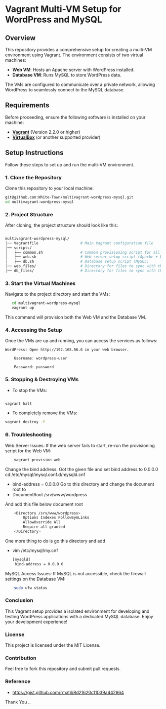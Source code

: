 # Vagrant Multi-VM Setup for WordPress and MySQL

## Overview

This repository provides a comprehensive setup for creating a multi-VM environment using Vagrant. The environment consists of two virtual machines:

- **Web VM**: Hosts an Apache server with WordPress installed.
- **Database VM**: Runs MySQL to store WordPress data.

The VMs are configured to communicate over a private network, allowing WordPress to seamlessly connect to the MySQL database.

## Requirements

Before proceeding, ensure the following software is installed on your machine:

- **[Vagrant](https://www.vagrantup.com/)** (Version 2.2.0 or higher)
- **[VirtualBox](https://www.virtualbox.org/)** (or another supported provider)

## Setup Instructions

Follow these steps to set up and run the multi-VM environment.

### 1. Clone the Repository

Clone this repository to your local machine:

```bash
git@github.com:White-Town/multivagrant-wordpress-mysql.git
cd multivagrant-wordpress-mysql
```

### 2. Project Structure

After cloning, the project structure should look like this:

``` bash

multivagrant-wordpress-mysql/
│── Vagrantfile                   # Main Vagrant configuration file
│── scripts/
│   ├── common.sh                 # Common provisioning script for all VMs
│   ├── web.sh                    # Web server setup script (Apache + WordPress)
│   ├── db.sh                     # Database setup script (MySQL)
│── web_files/                    # Directory for files to sync with the web server VM
│── db_files/                     # Directory for files to sync with the database server VM

```

### 3. Start the Virtual Machines

Navigate to the project directory and start the VMs:
 ``` bash
    cd multivagrant-wordpress-mysql
    vagrant up
```
This command will provision both the Web VM and the Database VM.

### 4. Accessing the Setup

Once the VMs are up and running, you can access the services as follows:

    WordPress: Open http://192.168.56.6 in your web browser.
    
        Username: wordpress-user

        Password: password

### 5. Stopping & Destroying VMs

- To stop the VMs:
``` bash

vagrant halt
```

- To completely remove the VMs:
``` bash
vagrant destroy -f
```

### 6. Troubleshooting

Web Server Issues: If the web server fails to start, re-run the provisioning script for the Web VM:

``` bash
    vagrant provision web
```
Change the bind address. Got the given file and set bind address to 0.0.0.0
cd /etc/mysql/mysql.conf.d/mysqld.cnf
- bind-address		= 0.0.0.0
Go to this directory and change the document root to
- DocumentRoot /srv/www/wordpress

And add this file below document root
```bash
    <Directory /srv/www/wordpress>
        Options Indexes FollowSymLinks
        AllowOverride All
        Require all granted
    </Directory>


```
One more thing to do is go this directory and add 
- vim /etc/mysql/my.cnf
  ```bash
  [mysqld]
   bind-address = 0.0.0.0
  ```

MySQL Access Issues: If MySQL is not accessible, check the firewall settings on the Database VM:

```bash
    sudo ufw status
```    

### Conclusion

This Vagrant setup provides a isolated environment for developing and testing WordPress applications with a dedicated MySQL database. Enjoy your development experience!

### License

This project is licensed under the MIT License.

### Contribution

Feel free to fork this repository and submit pull requests.
### Reference
- https://gist.github.com/rmatil/8d21620c11039a442964


Thank You ..
